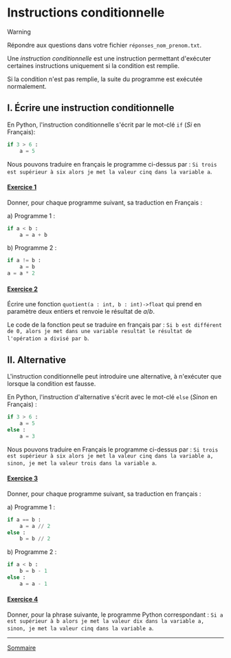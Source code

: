 # Instructions conditionnelle

> [!WARNING]
> Répondre aux questions dans votre fichier `réponses_nom_prenom.txt`.

Une *instruction conditionnelle* est une instruction permettant d'exécuter certaines instructions uniquement si la condition est remplie.

Si la condition n'est pas remplie, la suite du programme est exécutée normalement.

## I. Écrire une instruction conditionnelle

En Python, l'instruction conditionnelle s'écrit par le mot-clé ``if`` (*Si* en Français):

```python
if 3 > 6 :
    a = 5
```

Nous pouvons traduire en français le programme ci-dessus par : `Si trois est supérieur à six alors je met la valeur cinq dans la variable a`.

#### <ins>Exercice 1</ins>

Donner, pour chaque programme suivant, sa traduction en Français :

a) Programme 1 :

```python
if a < b :
    a = a + b
```

b) Programme 2 :

```python
if a != b :
    a = b
a = a * 2
```

#### <ins>Exercice 2</ins>

Écrire une fonction `quotient(a : int, b : int)->float` qui prend en paramètre deux entiers et renvoie le résultat de $a/b$.

Le code de la fonction peut se traduire en français par : `Si b est différent de 0, alors je met dans une variable resultat le résultat de l'opération a divisé par b`.

## II. Alternative

L'instruction conditionnelle peut introduire une alternative, à n'exécuter que lorsque la condition est fausse.

En Python, l'instruction d'alternative s'écrit avec le mot-clé ``else`` (*Sinon* en Français) :

```python
if 3 > 6 :
    a = 5
else :
    a = 3
```

Nous pouvons traduire en Français le programme ci-dessus par : `Si trois est supérieur à six alors je met la valeur cinq dans la variable a, sinon, je met la valeur trois dans la variable a`.

#### <ins>Exercice 3</ins>

Donner, pour chaque programme suivant, sa traduction en français :

a) Programme 1 :

```python
if a == b :
    a = a // 2
else :
    b = b // 2
```

b) Programme 2 :

```python
if a < b :
    b = b - 1
else :
    a = a - 1
```

#### <ins>Exercice 4</ins>

Donner, pour la phrase suivante, le programme Python correspondant : `Si a est supérieur à b alors je met la valeur dix dans la variable a, sinon, je met la valeur cinq dans la variable a`.

_________________________

[Sommaire](./../../README.md)
